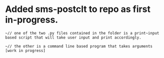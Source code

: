 # Added sms-postclt to repo as first in-progress.

    ~// one of the two .py files contained in the folder is a print~input based script that will take user input and print accordingly.
    
    ~// the other is a command line based program that takes arguments [work in progress]
